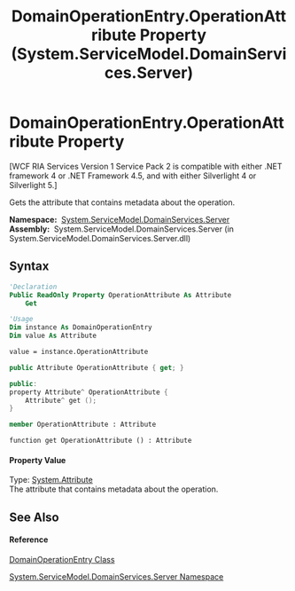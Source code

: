 ﻿---
title: DomainOperationEntry.OperationAttribute Property  (System.ServiceModel.DomainServices.Server)
TOCTitle: OperationAttribute Property
ms:assetid: P:System.ServiceModel.DomainServices.Server.DomainOperationEntry.OperationAttribute
ms:mtpsurl: https://msdn.microsoft.com/en-us/library/system.servicemodel.domainservices.server.domainoperationentry.operationattribute(v=VS.91)
ms:contentKeyID: 28755425
ms.date: 01/27/2012
mtps_version: v=VS.91
f1_keywords:
- System.ServiceModel.DomainServices.Server.DomainOperationEntry.OperationAttribute
- System.ServiceModel.DomainServices.Server.DomainOperationEntry.get_OperationAttribute
dev_langs:
- CSharp
- JScript
- VB
- FSharp
- c++
api_location:
- System.ServiceModel.DomainServices.Server.dll
api_name:
- System.ServiceModel.DomainServices.Server.DomainOperationEntry.get_OperationAttribute
- System.ServiceModel.DomainServices.Server.DomainOperationEntry.OperationAttribute
api_type:
- Managed
topic_type:
- apiref
- kbSyntax
product_family_name: VS
ROBOTS: INDEX,FOLLOW
---

# DomainOperationEntry.OperationAttribute Property

\[WCF RIA Services Version 1 Service Pack 2 is compatible with either .NET framework 4 or .NET Framework 4.5, and with either Silverlight 4 or Silverlight 5.\]

Gets the attribute that contains metadata about the operation.

**Namespace:**  [System.ServiceModel.DomainServices.Server](ff423220\(v=vs.91\).md)  
**Assembly:**  System.ServiceModel.DomainServices.Server (in System.ServiceModel.DomainServices.Server.dll)

## Syntax

``` vb
'Declaration
Public ReadOnly Property OperationAttribute As Attribute
    Get
```

``` vb
'Usage
Dim instance As DomainOperationEntry
Dim value As Attribute

value = instance.OperationAttribute
```

``` csharp
public Attribute OperationAttribute { get; }
```

``` c++
public:
property Attribute^ OperationAttribute {
    Attribute^ get ();
}
```

``` fsharp
member OperationAttribute : Attribute
```

``` jscript
function get OperationAttribute () : Attribute
```

#### Property Value

Type: [System.Attribute](https://msdn.microsoft.com/en-us/library/e8kc3626)  
The attribute that contains metadata about the operation.  

## See Also

#### Reference

[DomainOperationEntry Class](ff423137\(v=vs.91\).md)

[System.ServiceModel.DomainServices.Server Namespace](ff423220\(v=vs.91\).md)

